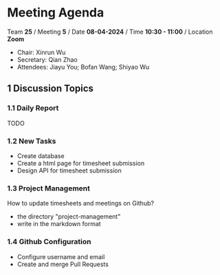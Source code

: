# Meeting Agenda

Team **25** / Meeting **5** / Date **08-04-2024** / Time **10:30 - 11:00** / Location **Zoom**

- Chair: Xinrun Wu
- Secretary: Qian Zhao
- Attendees: Jiayu You; Bofan Wang; Shiyao Wu

## 1 Discussion Topics

### 1.1 Daily Report

TODO

### 1.2 New Tasks

- Create database
- Create a html page for timesheet submission
- Design API for timesheet submission

### 1.3 Project Management

How to update timesheets and meetings on Github?
- the directory "project-management"
- write in the markdown format

### 1.4 Github Configuration

- Configure username and email
- Create and merge Pull Requests
